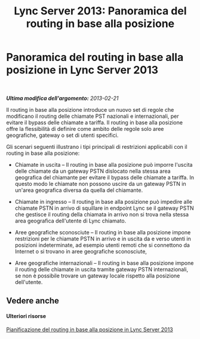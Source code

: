 ﻿---
title: 'Lync Server 2013: Panoramica del routing in base alla posizione'
TOCTitle: Panoramica del routing in base alla posizione
ms:assetid: 4aa494bd-0d66-4335-b9e8-f758d44a7202
ms:mtpsurl: https://technet.microsoft.com/it-it/library/JJ994032(v=OCS.15)
ms:contentKeyID: 52062144
ms.date: 08/24/2015
mtps_version: v=OCS.15
ms.translationtype: HT
---

# Panoramica del routing in base alla posizione in Lync Server 2013

 

_**Ultima modifica dell'argomento:** 2013-02-21_

Il routing in base alla posizione introduce un nuovo set di regole che modificano il routing delle chiamate PST nazionali e internazionali, per evitare il bypass delle chiamate a tariffa. Il routing in base alla posizione offre la flessibilità di definire come ambito delle regole solo aree geografiche, gateway o set di utenti specifici.

Gli scenari seguenti illustrano i tipi principali di restrizioni applicabili con il routing in base alla posizione:

  - Chiamate in uscita – Il routing in base alla posizione può imporre l'uscita delle chiamate da un gateway PSTN dislocato nella stessa area geografica del chiamante per evitare il bypass delle chiamate a tariffa. In questo modo le chiamate non possono uscire da un gateway PSTN in un'area geografica diversa da quella del chiamante.

  - Chiamate in ingresso – Il routing in base alla posizione può impedire alle chiamate PSTN in arrivo di squillare in endpoint Lync se il gateway PSTN che gestisce il routing della chiamata in arrivo non si trova nella stessa area geografica dell'utente di Lync chiamato.

  - Aree geografiche sconosciute – Il routing in base alla posizione impone restrizioni per le chiamate PSTN in arrivo e in uscita da e verso utenti in posizioni indeterminate, ad esempio utenti remoti che si connettono da Internet o si trovano in aree geografiche sconosciute,

  - Aree geografiche internazionali – Il routing in base alla posizione impone il routing delle chiamate in uscita tramite gateway PSTN internazionali, se non è possibile trovare un gateway locale rispetto alla posizione dell'utente.

## Vedere anche

#### Ulteriori risorse

[Pianificazione del routing in base alla posizione in Lync Server 2013](lync-server-2013-planning-for-location-based-routing.md)

